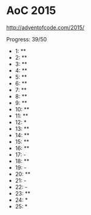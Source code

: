 AoC 2015
====

http://adventofcode.com/2015/


Progress: 39/50

- 1:      **
- 2:      **
- 3:      **
- 4:      **
- 5:      **
- 6:      **
- 7:      **
- 8:      **
- 9:      **
- 10:     **
- 11:     **
- 12:     *
- 13:     **
- 14:     **
- 15:     **
- 16:     **
- 17:     -
- 18:     **
- 19:     -
- 20:     **
- 21:     -
- 22:     -
- 23:     **
- 24:     *
- 25:     *